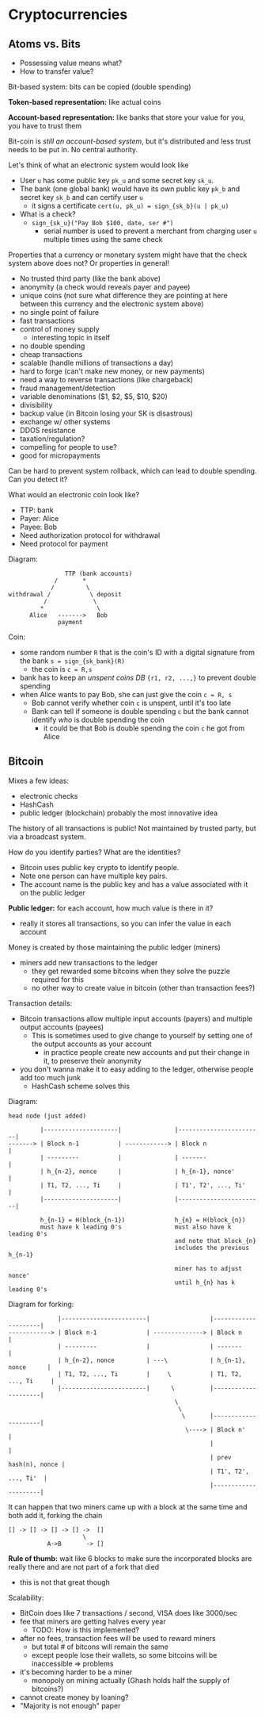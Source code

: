 Cryptocurrencies
================

Atoms vs. Bits
--------------

 - Possessing value means what?
 - How to transfer value?

Bit-based system: bits can be copied (double spending)

**Token-based representation:** like actual coins

**Account-based representation:** like banks that store your value for you, you have to trust them

Bit-coin is _still an account-based system_, but it's distributed and less trust
needs to be put in. No central authority.

Let's think of what an electronic system would look like

 - User `u` has some public key `pk_u` and some secret key `sk_u`.
 - The bank (one global bank) would have its own public key `pk_b` and secret
   key `sk_b` and can certify user `u`
    + it signs a certificate `cert(u, pk_u) = sign_{sk_b}(u | pk_u)`
 - What is a check?
    + `sign_{sk_u}("Pay Bob $100, date, ser #")`
       - serial number is used to prevent a merchant from charging user `u`
         multiple times using the same check

Properties that a currency or monetary system might have that the check system
above does not? Or properties in general!

 - No trusted third party (like the bank above)
 - anonymity (a check would reveals payer and payee)
 - unique coins (not sure what difference they are pointing at here between this
   currency and the electronic system above)
 - no single point of failure
 - fast transactions
 - control of money supply
   + interesting topic in itself
 - no double spending
 - cheap transactions
 - scalable (handle millions of transactions a day)
 - hard to forge (can't make new money, or new payments)
 - need a way to reverse transactions (like chargeback)
 - fraud management/detection
 - variable denominations ($1, $2, $5, $10, $20)
 - divisibility
 - backup value (in Bitcoin losing your SK is disastrous) 
 - exchange w/ other systems
 - DDOS resistance
 - taxation/regulation?
 - compelling for people to use?
 - good for micropayments

Can be hard to prevent system rollback, which can lead to double spending. Can
you detect it?

What would an electronic coin look like?

 - TTP: bank
 - Payer: Alice
 - Payee: Bob
 - Need authorization protocol for withdrawal
 - Need protocol for payment

Diagram:
        
                    TTP (bank accounts)
                 /       *
                /         \
    withdrawal /           \ deposit
              /             \
             *               \
          Alice   ------->   Bob
                  payment

Coin:
 
 - some random number `R` that is the coin's ID with a digital signature from
   the bank `s = sign_{sk_bank}(R)`
   + the coin is `c = R,s` 
 - bank has to keep an _unspent coins DB_ `{r1, r2, ...,}` to prevent double spending
 - when Alice wants to pay Bob, she can just give the coin `c = R, s`
   + Bob cannot verify whether coin `c` is unspent, until it's too late
   + Bank can tell if someone is double spending `c` but the bank cannot
     identify *who* is double spending the coin
     - it could be that Bob is double spending the coin `c` he got from Alice

Bitcoin
-------

Mixes a few ideas: 

 - electronic checks
 - HashCash
 - public ledger (blockchain) probably the most innovative idea

The history of all transactions is public! Not maintained by trusted party, but
via a broadcast system.

How do you identify parties? What are the identities?

 - Bitcoin uses public key crypto to identify people. 
 - Note one person can have multiple key pairs.
 - The account name is the public key and has a value associated with it on the public ledger

**Public ledger:** for each account, how much value is there in it?
 
 - really it stores all transactions, so you can infer the value in each account

Money is created by those maintaining the public ledger (miners)
 
 - miners add new transactions to the ledger
   + they get rewarded some bitcoins when they solve the puzzle required for this
   + no other way to create value in bitcoin (other than transaction fees?)

Transaction details:

 - Bitcoin transactions allow multiple input accounts (payers) and multiple
   output accounts (payees)
   - This is sometimes used to give change to yourself by setting one of the
     output accounts as your account
     + in practice people create new accounts and put their change in it, to
       preserve their anonymity
 - you don't wanna make it to easy adding to the ledger, otherwise people add
   too much junk
   + HashCash scheme solves this

Diagram:

    head node (just added)

             |---------------------|               |------------------------|
    -------> | Block n-1           | ------------> | Block n                |
             | ---------           |               | -------                |
             | h_{n-2}, nonce      |               | h_{n-1}, nonce'        |
             | T1, T2, ..., Ti     |               | T1', T2', ..., Ti'     |
             |---------------------|               |------------------------|

             h_{n-1} = H(block_{n-1})              h_{n} = H(block_{n})
             must have k leading 0's               must also have k leading 0's
                                                   and note that block_{n}
                                                   includes the previous h_{n-1}

                                                   miner has to adjust nonce'
                                                   until h_{n} has k leading 0's


Diagram for forking:

                  |------------------------|                 |---------------------|
    ------------> | Block n-1              | --------------> | Block n             |
                  | ---------              |                 | -------             |
                  | h_{n-2}, nonce         | ---\            | h_{n-1}, nonce      |
                  | T1, T2, ..., Ti        |     \           | T1, T2, ..., Ti     |
                  |------------------------|      \          |---------------------|
                                                   \
                                                    \                                 
                                                     \       |---------------------|
                                                      \----> | Block n'            |
                                                             |                     |
                                                             | prev hash(n), nonce |
                                                             | T1', T2', ..., Ti'  |
                                                             |---------------------|

It can happen that two miners came up with a block at the same time and both add
it, forking the chain


    [] -> [] -> [] -> [] ->  [] 
                         \
               A->B       -> []

**Rule of thumb:** wait like 6 blocks to make sure the incorporated blocks are
really there and are not part of a fork that died

 - this is not that great though

Scalability:

 - BitCoin does like 7 transactions / second, VISA does like 3000/sec
 - fee that miners are getting halves every year
   + TODO: How is this implemented?
 - after no fees, transaction fees will be used to reward miners
   + but total # of bitcons will remain the same
   + except people lose their wallets, so some bitcoins will be inaccessible =>
     problems
 - it's becoming harder to be a miner
   + monopoly on mining actually (Ghash holds half the supply of bitcoins?)
 - cannot create money by loaning?
 - "Majority is not enough" paper
